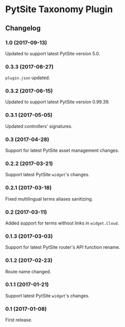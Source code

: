 # PytSite Taxonomy Plugin


## Changelog


### 1.0 (2017-09-13)
Updated to support latest PytSite version 5.0.


### 0.3.3 (2017-08-27)
`plugin.json` updated.


### 0.3.2 (2017-06-15)
Updated to support latest PytSite version 0.99.39.


### 0.3.1 (2017-05-05)
Updated controllers' signatures.


### 0.3 (2017-04-28)
Support for latest PytSite asset management changes.


### 0.2.2 (2017-03-21)
Support latest PytSite `widget`'s changes.


### 0.2.1 (2017-03-18)
Fixed multilingual terms aliases sanitizing.


### 0.2 (2017-03-11)
Added support for terms without links in `widget.Cloud`. 


### 0.1.3 (2017-03-03)
Support for latest PytSite router's API function rename.


### 0.1.2 (2017-02-23)
Route name changed.


### 0.1.1 (2017-01-21)
Support latest PytSite `widget`'s changes.


### 0.1 (2017-01-08)
First release.
